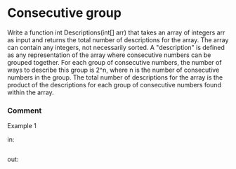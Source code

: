 <!-- ENGLISH -->
# Consecutive group

Write a function int Descriptions(int[] arr) that takes an array of integers arr as input and returns the total number of descriptions for the array. The array can contain any integers, not necessarily sorted. A "description" is defined as any representation of the array where consecutive numbers can be grouped together. For each group of consecutive numbers, the number of ways to describe this group is 2^n, where n is the number of consecutive numbers in the group. The total number of descriptions for the array is the product of the descriptions for each group of consecutive numbers found within the array.


### Comment


Example 1

in:
```

```
out:
```

```